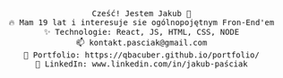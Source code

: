 <p align="center">
  <samp>
    Cześć! Jestem Jakub 👋 <br> 
    🔥  Mam 19 lat i interesuje sie ogólnopojętnym Fron-End'em <br> 
    ✨ Technologie: React, JS, HTML, CSS, NODE <br> 
    📫 kontakt.pasciak@gmail.com <br> 
    🎨 Portfolio: https://qbacuber.github.io/portfolio/ <br> 
    💼 LinkedIn: www.linkedin.com/in/jakub-paściak <br> 
  </samp>
</p>
